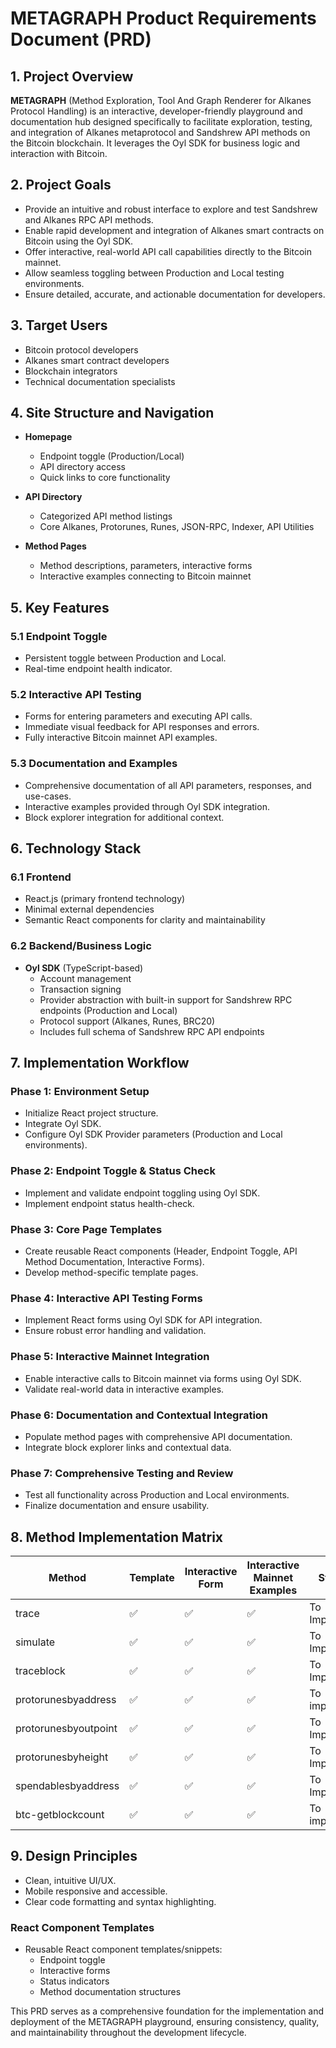 # METAGRAPH Product Requirements Document (PRD)

## 1. Project Overview

**METAGRAPH** (Method Exploration, Tool And Graph Renderer for Alkanes Protocol Handling) is an interactive, developer-friendly playground and documentation hub designed specifically to facilitate exploration, testing, and integration of Alkanes metaprotocol and Sandshrew API methods on the Bitcoin blockchain. It leverages the Oyl SDK for business logic and interaction with Bitcoin.

## 2. Project Goals

- Provide an intuitive and robust interface to explore and test Sandshrew and Alkanes RPC API methods.
- Enable rapid development and integration of Alkanes smart contracts on Bitcoin using the Oyl SDK.
- Offer interactive, real-world API call capabilities directly to the Bitcoin mainnet.
- Allow seamless toggling between Production and Local testing environments.
- Ensure detailed, accurate, and actionable documentation for developers.

## 3. Target Users

- Bitcoin protocol developers
- Alkanes smart contract developers
- Blockchain integrators
- Technical documentation specialists

## 4. Site Structure and Navigation

- **Homepage**
  - Endpoint toggle (Production/Local)
  - API directory access
  - Quick links to core functionality

- **API Directory**
  - Categorized API method listings
  - Core Alkanes, Protorunes, Runes, JSON-RPC, Indexer, API Utilities

- **Method Pages**
  - Method descriptions, parameters, interactive forms
  - Interactive examples connecting to Bitcoin mainnet

## 5. Key Features

### 5.1 Endpoint Toggle
- Persistent toggle between Production and Local.
- Real-time endpoint health indicator.

### 5.2 Interactive API Testing
- Forms for entering parameters and executing API calls.
- Immediate visual feedback for API responses and errors.
- Fully interactive Bitcoin mainnet API examples.

### 5.3 Documentation and Examples
- Comprehensive documentation of all API parameters, responses, and use-cases.
- Interactive examples provided through Oyl SDK integration.
- Block explorer integration for additional context.

## 6. Technology Stack

### 6.1 Frontend
- React.js (primary frontend technology)
- Minimal external dependencies
- Semantic React components for clarity and maintainability

### 6.2 Backend/Business Logic
- **Oyl SDK** (TypeScript-based)
  - Account management
  - Transaction signing
  - Provider abstraction with built-in support for Sandshrew RPC endpoints (Production and Local)
  - Protocol support (Alkanes, Runes, BRC20)
  - Includes full schema of Sandshrew RPC API endpoints

## 7. Implementation Workflow

### Phase 1: Environment Setup
- Initialize React project structure.
- Integrate Oyl SDK.
- Configure Oyl SDK Provider parameters (Production and Local environments).

### Phase 2: Endpoint Toggle & Status Check
- Implement and validate endpoint toggling using Oyl SDK.
- Implement endpoint status health-check.

### Phase 3: Core Page Templates
- Create reusable React components (Header, Endpoint Toggle, API Method Documentation, Interactive Forms).
- Develop method-specific template pages.

### Phase 4: Interactive API Testing Forms
- Implement React forms using Oyl SDK for API integration.
- Ensure robust error handling and validation.

### Phase 5: Interactive Mainnet Integration
- Enable interactive calls to Bitcoin mainnet via forms using Oyl SDK.
- Validate real-world data in interactive examples.

### Phase 6: Documentation and Contextual Integration
- Populate method pages with comprehensive API documentation.
- Integrate block explorer links and contextual data.

### Phase 7: Comprehensive Testing and Review
- Test all functionality across Production and Local environments.
- Finalize documentation and ensure usability.

## 8. Method Implementation Matrix

| Method | Template | Interactive Form | Interactive Mainnet Examples | Status |
| ------ | -------- | ---------------- | ---------------------------- | ------ |
| trace  | ✅       | ✅                | ✅                            | To Implement |
| simulate | ✅     | ✅                | ✅                            | To Implement |
| traceblock | ✅   | ✅                | ✅                            | To Implement |
| protorunesbyaddress | ✅ | ✅          | ✅                            | To implement |
| protorunesbyoutpoint | ✅ | ✅         | ✅                            | To Implement |
| protorunesbyheight | ✅ | ✅           | ✅                            | To Implement |
| spendablesbyaddress | ✅ | ✅          | ✅                            | To Implement |
| btc-getblockcount | ✅ | ✅            | ✅                            | To implement |

## 9. Design Principles

- Clean, intuitive UI/UX.
- Mobile responsive and accessible.
- Clear code formatting and syntax highlighting.


### React Component Templates
- Reusable React component templates/snippets:
  - Endpoint toggle
  - Interactive forms
  - Status indicators
  - Method documentation structures

This PRD serves as a comprehensive foundation for the implementation and deployment of the METAGRAPH playground, ensuring consistency, quality, and maintainability throughout the development lifecycle.